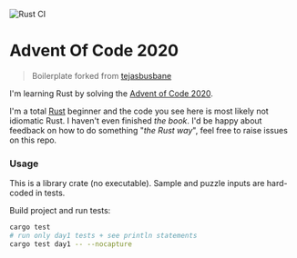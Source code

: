 
![Rust CI](https://github.com/MrToph/adventofcode-2020/workflows/Rust%20CI/badge.svg)

# Advent Of Code 2020

> Boilerplate forked from [tejasbusbane](https://github.com/tejasbubane/adventofcode-2020)

I'm learning Rust by solving the [Advent of Code 2020](https://adventofcode.com/2020).

I'm a total [Rust](https://www.rust-lang.org/) beginner and the code you see here is most likely not idiomatic Rust.
I haven't even finished _the book_.
I'd be happy about feedback on how to do something "_the Rust way_", feel free to raise issues on this repo.

### Usage

This is a library crate (no executable). Sample and puzzle inputs are hard-coded in tests.

Build project and run tests:

```bash
cargo test
# run only day1 tests + see println statements
cargo test day1 -- --nocapture
```
